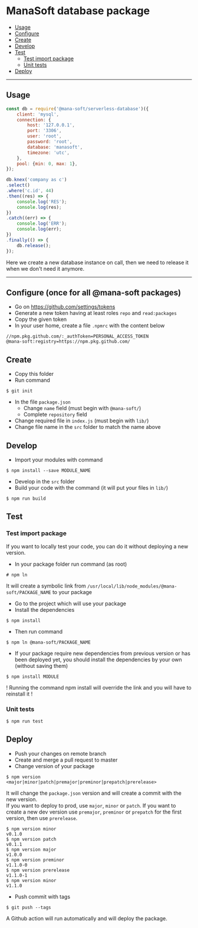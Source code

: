 # ManaSoft database package

* [Usage](#usage)
* [Configure](#configure)
* [Create](#create)
* [Develop](#develop)
* [Test](#test)
    * [Test import package](#test-import-package)
    * [Unit tests](#unit-tests)
* [Deploy](#deploy)

----

## Usage
```javascript
const db = require('@mana-soft/serverless-database')({
    client: 'mysql',
    connection: {
        host: '127.0.0.1',
        port: '3306',
        user: 'root',
        password: 'root',
        database: 'manasoft',
        timezone: 'utc',
    },
    pool: {min: 0, max: 1},
});

db.knex('company as c')
.select()
.where('c.id', 44)
.then((res) => {
    console.log('RES');
    console.log(res);
})
.catch((err) => {
    console.log('ERR');
    console.log(err);
})
.finally(() => {
    db.release();
});
```
Here we create a new database instance on call, then we need to release it when we don't need it anymore.

---

## Configure (once for all @mana-soft packages)
* Go on https://github.com/settings/tokens
* Generate a new token having at least roles `repo` and `read:packages`
* Copy the given token
* In your user home, create a file `.npmrc` with the content below
```
//npm.pkg.github.com/:_authToken=PERSONAL_ACCESS_TOKEN
@mana-soft:registry=https://npm.pkg.github.com/
```

## Create
* Copy this folder
* Run command
```
$ git init
```
* In the file `package.json`
    * Change `name` field (must begin with `@mana-soft/`)
    * Complete `repository` field
* Change required file in `index.js` (must begin with `lib/`)
* Change file name in the `src` folder to match the name above

## Develop
* Import your modules with command
```
$ npm install --save MODULE_NAME
```
* Develop in the `src` folder
* Build your code with the command (it will put your files in `lib/`)
```
$ npm run build
```

## Test
### Test import package
If you want to locally test your code, you can do it without deploying a new version.
* In your package folder run command (as root)
```
# npm ln
```
It will create a symbolic link from `/usr/local/lib/node_modules/@mana-soft/PACKAGE_NAME` to your package
* Go to the project which will use your package
* Install the dependencies
```
$ npm install
```
* Then run command
```
$ npm ln @mana-soft/PACKAGE_NAME
```
* If your package require new dependencies from previous version or has been deployed yet, you should install the dependencies by your own (without saving them)
```
$ npm install MODULE
```
! Running the command npm install will override the link and you will have to reinstall it !

### Unit tests
```
$ npm run test
```

## Deploy
* Push your changes on remote branch
* Create and merge a pull request to master
* Change version of your package
```
$ npm version <major|minor|patch|premajor|preminor|prepatch|prerelease>
```
It will change the `package.json` version and will create a commit with the new version.  
If you want to deploy to prod, use `major`, `minor` or `patch`. If you want to create a new dev version use `premajor`, `preminor` or `prepatch` for the first version, then use `prerelease`.
```
$ npm version minor
v0.1.0
$ npm version patch
v0.1.1
$ npm version major
v1.0.0
$ npm version preminor
v1.1.0-0
$ npm version prerelease
v1.1.0-1
$ npm version minor
v1.1.0
```
* Push commit with tags
```
$ git push --tags
```
A Github action will run automatically and will deploy the package.